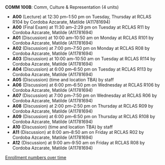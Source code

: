 **COMM 100B**: Comm, Culture & Representation (4 units)

- **A00** (Lecture) at 12:30 pm–1:50 pm on Tuesday, Thursday at RCLAS R104 by Cordoba Azcarate, Matilde (A11781694)
- **A00** (Final Exam) at 11:30 am–2:29 pm on Tuesday at RCLAS R11 by Cordoba Azcarate, Matilde (A11781694)
- **A01** (Discussion) at 10:00 am–10:50 am on Monday at RCLAS R101 by Cordoba Azcarate, Matilde (A11781694)
- **A02** (Discussion) at 7:00 pm–7:50 pm on Monday at RCLAS R08 by Cordoba Azcarate, Matilde (A11781694)
- **A03** (Discussion) at 10:00 am–10:50 am on Tuesday at RCLAS R114 by Cordoba Azcarate, Matilde (A11781694)
- **A04** (Discussion) at 6:00 pm–6:50 pm on Tuesday at RCLAS R113 by Cordoba Azcarate, Matilde (A11781694)
- **A05** (Discussion) (time and location TBA) by staff
- **A06** (Discussion) at 6:00 pm–6:50 pm on Wednesday at RCLAS R106 by Cordoba Azcarate, Matilde (A11781694)
- **A07** (Discussion) at 7:00 pm–7:50 pm on Wednesday at RCLAS R06 by Cordoba Azcarate, Matilde (A11781694)
- **A08** (Discussion) at 2:00 pm–2:50 pm on Thursday at RCLAS R09 by Cordoba Azcarate, Matilde (A11781694)
- **A09** (Discussion) at 6:00 pm–6:50 pm on Thursday at RCLAS R108 by Cordoba Azcarate, Matilde (A11781694)
- **A10** (Discussion) (time and location TBA) by staff
- **A11** (Discussion) at 8:00 am–8:50 am on Friday at RCLAS R02 by Cordoba Azcarate, Matilde (A11781694)
- **A12** (Discussion) at 9:00 am–9:50 am on Friday at RCLAS R08 by Cordoba Azcarate, Matilde (A11781694)

[Enrollment numbers over time](./COMM100B.tsv)
